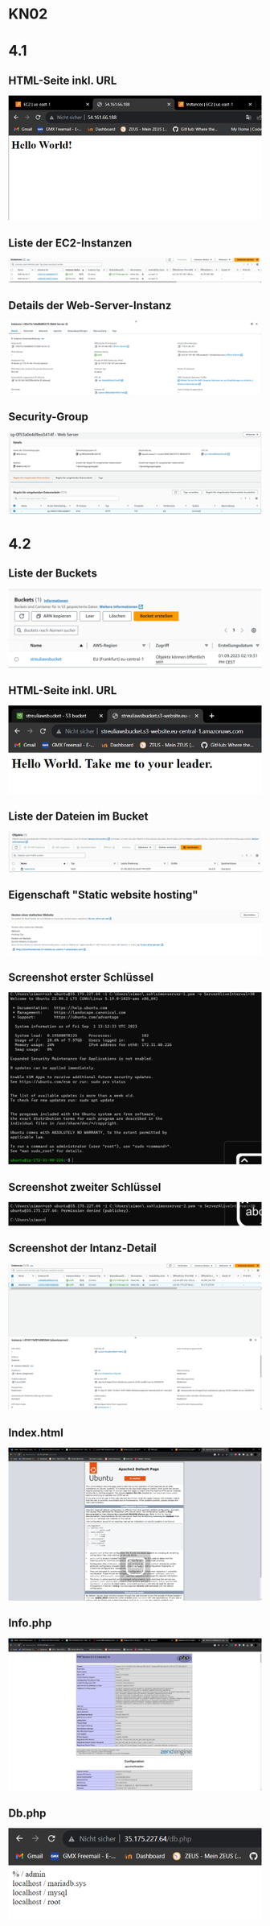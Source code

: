 # KN02

# 4.1

## HTML-Seite inkl. URL

<img src="./images/4.1.png">

## Liste der EC2-Instanzen

<img src="./images/Instances List.png">

## Details der Web-Server-Instanz

<img src="./images/Instances Details.png">

## Security-Group

<img src="./images/Regel.png">

# 4.2

## Liste der Buckets

<img src="./images/buckets.png">

## HTML-Seite inkl. URL

<img src="./images/seite.png">

## Liste der Dateien im Bucket

<img src="./images/objekte.png">

## Eigenschaft "Static website hosting"

<img src="./images/staticwebsite.png">

## Screenshot erster Schlüssel

<img src="./images/succsess.png">

## Screenshot zweiter Schlüssel

<img src="./images/failure.png">

## Screenshot der Intanz-Detail

<img src="./images/overview.png">

## Index.html

<img src="./images/index.png">

## Info.php

<img src="./images/infophp.png">

## Db.php

<img src="./images/db.png">
